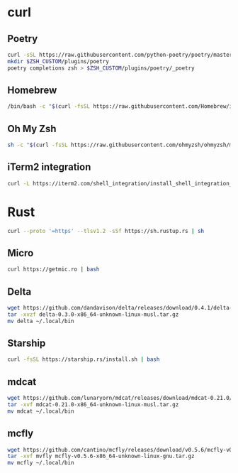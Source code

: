 # curl

## Poetry

```sh
curl -sSL https://raw.githubusercontent.com/python-poetry/poetry/master/get-poetry.py | python
mkdir $ZSH_CUSTOM/plugins/poetry
poetry completions zsh > $ZSH_CUSTOM/plugins/poetry/_poetry
```

## Homebrew

```sh
/bin/bash -c "$(curl -fsSL https://raw.githubusercontent.com/Homebrew/install/master/install.sh)"
```

## Oh My Zsh

```sh
sh -c "$(curl -fsSL https://raw.githubusercontent.com/ohmyzsh/ohmyzsh/master/tools/install.sh)"
```

## iTerm2 integration

```sh
curl -L https://iterm2.com/shell_integration/install_shell_integration_and_utilities.sh | bash
```

# Rust

```sh
curl --proto '=https' --tlsv1.2 -sSf https://sh.rustup.rs | sh
```

## Micro

```sh
curl https://getmic.ro | bash
```

## Delta

```sh
wget https://github.com/dandavison/delta/releases/download/0.4.1/delta-0.4.1-x86_64-unknown-linux-musl.tar.gz
tar -xvzf delta-0.3.0-x86_64-unknown-linux-musl.tar.gz
mv delta ~/.local/bin
```

## Starship

```sh
curl -fsSL https://starship.rs/install.sh | bash
```

## mdcat

```sh
wget https://github.com/lunaryorn/mdcat/releases/download/mdcat-0.21.0/mdcat-0.21.0-x86_64-unknown-linux-musl.tar.gztar.gz
tar -xvf mdcat-0.21.0-x86_64-unknown-linux-musl.tar.gz
mv mdcat ~/.local/bin
```

## mcfly

```sh
wget https://github.com/cantino/mcfly/releases/download/v0.5.6/mcfly-v0.5.6-x86_64-unknown-linux-gnu.tar.gz
tar -xvf mvfly mcfly-v0.5.6-x86_64-unknown-linux-gnu.tar.gz
mv mcfly ~/.local/bin
```
